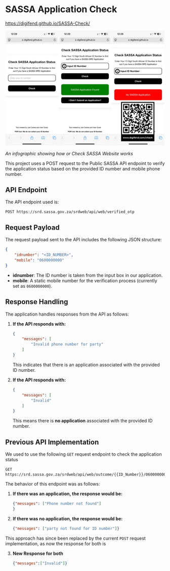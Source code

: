# SASSA Application Check

https://digifend.github.io/SASSA-Check/

![Check SASSA Infographic](https://raw.githubusercontent.com/Digifend/SASSA-Check/main/images/CheckSASSAInfographic.png)

*An infographic showing how or Check SASSA Website works*


This project uses a POST request to the Public SASSA API endpoint to verify the application status based on the provided ID number and mobile phone number.

## API Endpoint

The API endpoint used is:

```
POST https://srd.sassa.gov.za/srdweb/api/web/verified_otp
```

## Request Payload

The request payload sent to the API includes the following JSON structure:

```json
{
    "idnumber": "<ID_NUMBER>",
    "mobile": "0600000000"
}
```

- **idnumber**: The ID number is taken from the input box in our application.
- **mobile**: A static mobile number for the verification process (currently set as `0600000000`).

## Response Handling

The application handles responses from the API as follows:

1. **If the API responds with:**

    ```json
    {
        "messages": [
            "Invalid phone number for party"
        ]
    }
    ```

   This indicates that there is an application associated with the provided ID number.

2. **If the API responds with:**

    ```json
    {
        "messages": [
            "Invalid"
        ]
    }
    ```

   This means there is **no application** associated with the provided ID number.

## Previous API Implementation

We used to use the following `GET` request endpoint to check the application status

```
GET https://srd.sassa.gov.za/srdweb/api/web/outcome/{{ID_Number}}/0600000000
```

The behavior of this endpoint was as follows:

1. **If there was an application, the response would be:**

    ```json
    {"messages": ["Phone number not found"]
    }
    ```

2. **If there was no application, the response would be:**

    ```json
    {"messages": ["party not found for ID number"]}
    ```

This approach has since been replaced by the current `POST` request implementation, as now the response for both is

3. **New Response for both**

    ```json
    {"messages":["Invalid"]}
    ```